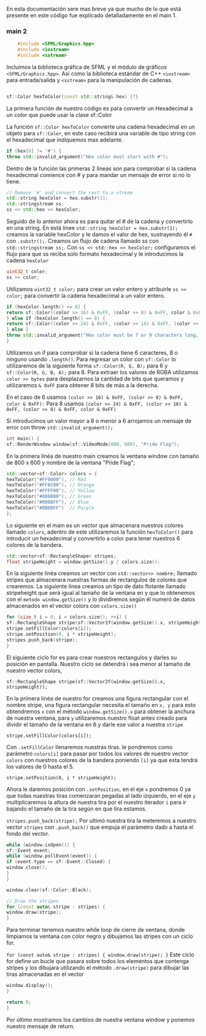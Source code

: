 En esta documentación sere mas breve ya que mucho de lo que está presente en este código
fue explicado detalladamente en el main 1.

### main 2

```c++
    #include <SFML/Graphics.hpp>
    #include <iostream>
    #include <sstream>
```

Incluimos la biblioteca gráfica de SFML y el módulo de gráficos `<SFML/Graphics.hpp>`. Asi como la biblioteca estándar de 
C++ `<iostream>` para entrada/salida y `<sstream>` para la manipulación de cadenas.
```c++

sf::Color hexToColor(const std::string& hex) {?}
```
La primera función de nuestro código es para convertir un Hexadecimal a un color que puede usar la clase sf::Color

La función `sf::Color hexToColor` convierte una cadena hexadecimal en un objeto para `sf::Color`, en este caso 
recibirá una variable de tipo string con el hexadecimal que indiquemos mas adelante.
```c++
if (hex[0] != '#') {
throw std::invalid_argument("Hex color must start with #");
```
Dentro de la función las primeras 2 lineas son para comprobar si la cadena hexadecimal comience con #
y para mandar un mensaje de error si no lo tiene.    

```c++
// Remove '#' and convert the rest to a stream
std::string hexColor = hex.substr(1);
std::stringstream ss;
ss << std::hex << hexColor;
```
Seguido de lo anterior ahora es para quitar el # de la cadena y convertirlo en una string.
En está linee `std::string hexColor = hex.substr(1);` creamos la variable hexColor y le damos el valor de
hex, sustrayendo él `#` con `.substr();`. Creamos un flujo de cadena llamado ss con `std::stringstream ss;`. Con
`ss << std::hex << hexColor;` configuramos el flujo para que ss reciba solo formato hexadecimal y le 
introducimos la cadena `hexColor`

```c++
uint32_t color;
ss >> color;
```
Utilizamos `uint32_t color;` para crear un valor entero y atribuirle `ss >> color;` para convertir la cadena 
hexadecimal a un valor entero.
```c++
if (hexColor.length() == 6) {
return sf::Color((color >> 16) & 0xFF, (color >> 8) & 0xFF, color & 0xFF);
} else if (hexColor.length() == 8) {
return sf::Color((color >> 24) & 0xFF, (color >> 16) & 0xFF, (color >> 8) & 0xFF, color & 0xFF);
} else {
throw std::invalid_argument("Hex color must be 7 or 9 characters long, including #");
}
```
Utilizamos un if para comprobar si la cadena tiene 6 caracteres, 8 o ninguno usando `.length()`.
Para regresar un color con `sf::Color` lo utilizaremos de la siguiente forma `sf::Color(R, G, B);` para 6
y `sf::Color(R, G, B, A);` para 8. Para extraer los valores de RGBA utilizamos `color >> bytes` para desplazarnos 
la cantidad de bits que queramos y utilizaremos `& 0xFF` para obtener 8 bits de más a la derecha.

En el caso de 6 usamos `(color >> 16) & 0xFF, (color >> 8) & 0xFF, color & 0xFF):`
Para 8 usamos `(color >> 24) & 0xFF, (color >> 16) & 0xFF, (color >> 8) & 0xFF, color & 0xFF)`

Si introducimos un valor mayor a 8 o menor a 6 arrojamos un mensaje de error con throw `std::invalid_argument();`

```c++
int main() {
sf::RenderWindow window(sf::VideoMode(800, 600), "Pride Flag");
```
En la primera linéa de nuestro main creamos la ventana window con tamaño de 800 x 600 y nombre de la
ventana "Pride Flag";

```c++
std::vector<sf::Color> colors = {
hexToColor("#FF0000"), // Red
hexToColor("#FF8C00"), // Orange
hexToColor("#FFFF00"), // Yellow
hexToColor("#008000"), // Green
hexToColor("#0000FF"), // Blue
hexToColor("#8B00FF")  // Purple
};
```
Lo siguiente en el main es un vector que almacenara nuestros colores llamado `colors`, adentro
de este utilizaremos la función `hexToColor()` para introducir un hexadecimal y convertirlo a color para tener
nuestros 6 colores de la bandera.

```c++
std::vector<sf::RectangleShape> stripes;
float stripeHeight = window.getSize().y / colors.size();
```
En la siguiente linéa creamos un vector con `std::vector<> nombre;` llamado stripes que almacenara nuestras 
formas de rectangulos de colores que crearemos. La siguiente linea creamos un tipo de dato flotante llamado
stripeheight que será igual al tamaño de la ventana en y que lo obtenemos con el `metodo window.getSize()` y
lo dividiremos según él numeró de datos almacenados en el vector colors con `colors.size()`

```c++
for (size_t i = 0; i < colors.size(); ++i) {
sf::RectangleShape stripe(sf::Vector2f(window.getSize().x, stripeHeight));
stripe.setFillColor(colors[i]);
stripe.setPosition(0, i * stripeHeight);
stripes.push_back(stripe);
}
```
El siguiente ciclo for es para crear nuestros rectangulos y darles su posición en pantalla. Nuestro ciclo se 
detendrá i sea menor al tamaño de nuestro vector colors,

`sf::RectangleShape stripe(sf::Vector2f(window.getSize().x, stripeHeight));`

En la primera linéa de nuestro for creamos una figura rectangular con el nombre stripe, una figura rectangular
necesita el tamaño en `x, y` para esto obtendremos `x` con el método `window.getSize().x` para obtener
la anchura de nuestra ventana, para `y` utilizaremos nuestro float antes creado para dividir el tamaño de la
ventana en 6 y darle ese valor a nuestra `stripe`

`stripe.setFillColor(colors[i]);`

Con `.setFillColor` llenaremos nuestras tiras. le pondremos como parámetro `colors[i]` para pasar por todos
los valores de nuestro vector `colors` con nuestros colores de la bandera poniendo `[i]` ya que esta tendrá los
valores de 0 hasta el 5.

`stripe.setPosition(0, i * stripeHeight);`

Ahora le daremos posición con `.setPosition`, en el eje `x` pondremos 0 ya que todas nuestras tiras comenzaran
pegadas al lado izquierdo, en el eje `y` multiplicaremos la altura de nuestra tira por el nuestro iterador `i`
para ir bajando el tamaño de la tira según en que tira estamos.

`stripes.push_back(stripe);`
Por ultimó nuestra tira la meteremos a nuestro vector `stripes` con `.push_back()` que empuja el parámetro 
dado a hasta el fondo del vector.

```C++
while (window.isOpen()) {
sf::Event event;
while (window.pollEvent(event)) {
if (event.type == sf::Event::Closed) {
window.close();
}
}

window.clear(sf::Color::Black);

// Draw the stripes
for (const auto& stripe : stripes) {
window.draw(stripe);
}
```
Para terminar tenemos nuestro while loop de cierre de ventana, donde limpiamos la ventana con color
negro y dibujamos las stripes con un ciclo for.

`for (const auto& stripe : stripes) {
window.draw(stripe);
}`
Este ciclo for define un bucle que pasara sobre todos los elementos que contenga stripes y los dibujara
utilizando el método `.draw(stripe)` para dibujar las tiras almacenadas en el vector

```c++
window.display();
}

return 0;
}
```
Por último mostramos los cambios de nuestra ventana window y ponemos nuestro mensaje de return.
